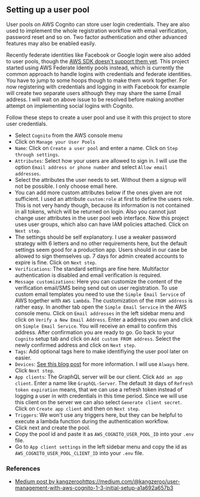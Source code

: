 ## Setting up a user pool

User pools on AWS Cognito can store user login credentials. They are also used to implement the whole registration workflow with email verification, password reset and so on. Two factor authentication and other advanced features may also be enabled easily.

Recently federate identities like Facebook or Google login were also added to user pools, though the [AWS SDK doesn't support them yet](https://github.com/aws/amazon-cognito-identity-js/issues/508). This project started using AWS Federate Identiy pools instead, which is currently the common approach to handle logins with credentials and federate identities. You have to jump to some hoops though to make them work together. For now registering with credentials and logging in with Facebook for example will create two separate users although they may share the same Email address. I will wait on above issue to be resolved before making another attempt on implementing social logins with Cognito.

Follow these steps to create a user pool and use it with this project to store user credentials.

- Select `Cognito` from the AWS console menu
- Click on `Manage your User Pools`
- `Name`: Click on `Create a user pool` and enter a name. Click on `Step through settings`.
- `Attributes`: Select how your users are allowed to sign in. I will use the option `Email address or phone number` and select `Allow email addresses`.
- Select the attributes the user needs to set. Without them a signup will not be possible. I only choose email here.
- You can add more custom attributes below if the ones given are not sufficient. I used an attribute `custom:role` at first to define the users role. This is not very handy though, because its information is not contained in all tokens, which will be returned on login. Also you cannot just change user attributes in the user pool web interface. Now this project uses user groups, which also can have IAM policies attached. Click on `Next step`.
- The settings should be self explanatory. I use a weaker password strategy with 6 letters and no other requirements here, but the default settings seem good for a production app. Users should in our case be allowed to sign themselves up. 7 days for admin created accounts to expire is fine. Click on `Next step`.
- `Verifications`: The standard settings are fine here. Multifactor authentication is disabled and email verification is required.
- `Message customizations`: Here you can customize the content of the verification email/SMS being send out on user registration. To use custom email templates you need to use the `Simple Email Service` of AWS together with `AWS Lambda`. The customization of the `FROM address` is rather easy. In another tab open the `Simple Email Service` in the AWS console menu. Click on `Email addresses` in the left sidebar menu and click on `Verify a New Email Address`. Enter a address you own and click on `Simple Email Service`. You will receive an email to confirm this address. After confirmation you are ready to go. Go back to your `Cognito` setup tab and click on `Add custom FROM address`. Select the newly confirmed address and click on `Next step`.
- `Tags`: Add optional tags here to make identifiying the user pool later on easier.
- `Devices`: [See this blog post](https://aws.amazon.com/blogs/mobile/tracking-and-remembering-devices-using-amazon-cognito-your-user-pools/) for more information. I will use `Always` here. Click `Next step`.
- `App clients`: The GraphQL server will be our client. Click `Add an app client`. Enter a name like `GraphQL-Server`. The default `30` days of `Refresh token expiration` means, that we can use a refresh token instead of logging a user in with credentials in this time period. Since we will use this client on the server we can also select `Generate client secret`. Click on `Create app client` and then on `Next step`.
- `Triggers`: We won't use any triggers here, but they can be helpful to execute a lambda function during the authentication workflow.
- Click next and create the pool.
- Copy the pool id and paste it as `AWS_COGNITO_USER_POOL_ID` into your `.env` file.
- Go to `App client settings` in the left sidebar menu and copy the id as `AWS_COGNITO_USER_POOL_CLIENT_ID` into your `.env` file.

### References

- [Medium post by kangzeroo]()https://medium.com/@kangzeroo/user-management-with-aws-cognito-1-3-initial-setup-a1a692a657b3




